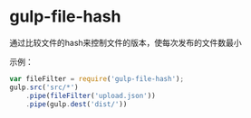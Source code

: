 gulp-file-hash
===========

通过比较文件的hash来控制文件的版本，使每次发布的文件数最小

示例：

```js
var fileFilter = require('gulp-file-hash');
gulp.src('src/*')
    .pipe(fileFilter('upload.json'))
    .pipe(gulp.dest('dist/'))
```